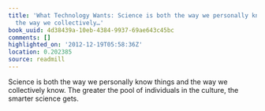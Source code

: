 ```yaml
---
title: 'What Technology Wants: Science is both the way we personally know things and
  the way we collectively…'
book_uuid: 4d38439a-10eb-4384-9937-69ae643c45bc
comments: []
highlighted_on: '2012-12-19T05:58:36Z'
location: 0.202385
source: readmill
---
```


Science is both the way we personally know things and the way we collectively know. The greater the pool of individuals in the culture, the smarter science gets.